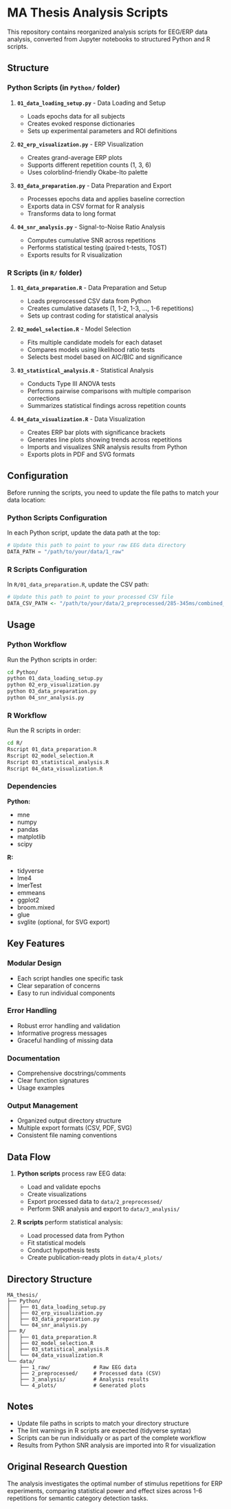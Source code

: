 # MA Thesis Analysis Scripts

This repository contains reorganized analysis scripts for EEG/ERP data analysis, converted from Jupyter notebooks to structured Python and R scripts.

## Structure

### Python Scripts (in `Python/` folder)

1. **`01_data_loading_setup.py`** - Data Loading and Setup
   - Loads epochs data for all subjects
   - Creates evoked response dictionaries
   - Sets up experimental parameters and ROI definitions

2. **`02_erp_visualization.py`** - ERP Visualization
   - Creates grand-average ERP plots
   - Supports different repetition counts (1, 3, 6)
   - Uses colorblind-friendly Okabe-Ito palette

3. **`03_data_preparation.py`** - Data Preparation and Export
   - Processes epochs data and applies baseline correction
   - Exports data in CSV format for R analysis
   - Transforms data to long format

4. **`04_snr_analysis.py`** - Signal-to-Noise Ratio Analysis
   - Computes cumulative SNR across repetitions
   - Performs statistical testing (paired t-tests, TOST)
   - Exports results for R visualization

### R Scripts (in `R/` folder)

1. **`01_data_preparation.R`** - Data Preparation and Setup
   - Loads preprocessed CSV data from Python
   - Creates cumulative datasets (1, 1-2, 1-3, ..., 1-6 repetitions)
   - Sets up contrast coding for statistical analysis

2. **`02_model_selection.R`** - Model Selection
   - Fits multiple candidate models for each dataset
   - Compares models using likelihood ratio tests
   - Selects best model based on AIC/BIC and significance

3. **`03_statistical_analysis.R`** - Statistical Analysis
   - Conducts Type III ANOVA tests
   - Performs pairwise comparisons with multiple comparison corrections
   - Summarizes statistical findings across repetition counts

4. **`04_data_visualization.R`** - Data Visualization
   - Creates ERP bar plots with significance brackets
   - Generates line plots showing trends across repetitions
   - Imports and visualizes SNR analysis results from Python
   - Exports plots in PDF and SVG formats

## Configuration

Before running the scripts, you need to update the file paths to match your data location:

### Python Scripts Configuration

In each Python script, update the data path at the top:

```python
# Update this path to point to your raw EEG data directory
DATA_PATH = "/path/to/your/data/1_raw"
```

### R Scripts Configuration  

In `R/01_data_preparation.R`, update the CSV path:

```r
# Update this path to point to your processed CSV file
DATA_CSV_PATH <- "/path/to/your/data/2_preprocessed/285-345ms/combined_task-nouns_285-345ms.csv"
```

## Usage

### Python Workflow

Run the Python scripts in order:

```bash
cd Python/
python 01_data_loading_setup.py
python 02_erp_visualization.py
python 03_data_preparation.py
python 04_snr_analysis.py
```

### R Workflow

Run the R scripts in order:

```bash
cd R/
Rscript 01_data_preparation.R
Rscript 02_model_selection.R
Rscript 03_statistical_analysis.R
Rscript 04_data_visualization.R
```

### Dependencies

**Python:**
- mne
- numpy
- pandas
- matplotlib
- scipy

**R:**
- tidyverse
- lme4
- lmerTest
- emmeans
- ggplot2
- broom.mixed
- glue
- svglite (optional, for SVG export)

## Key Features

### Modular Design
- Each script handles one specific task
- Clear separation of concerns
- Easy to run individual components

### Error Handling
- Robust error handling and validation
- Informative progress messages
- Graceful handling of missing data

### Documentation
- Comprehensive docstrings/comments
- Clear function signatures
- Usage examples

### Output Management
- Organized output directory structure
- Multiple export formats (CSV, PDF, SVG)
- Consistent file naming conventions

## Data Flow

1. **Python scripts** process raw EEG data:
   - Load and validate epochs
   - Create visualizations
   - Export processed data to `data/2_preprocessed/`
   - Perform SNR analysis and export to `data/3_analysis/`

2. **R scripts** perform statistical analysis:
   - Load processed data from Python
   - Fit statistical models
   - Conduct hypothesis tests
   - Create publication-ready plots in `data/4_plots/`

## Directory Structure

```
MA_thesis/
├── Python/
│   ├── 01_data_loading_setup.py
│   ├── 02_erp_visualization.py
│   ├── 03_data_preparation.py
│   └── 04_snr_analysis.py
├── R/
│   ├── 01_data_preparation.R
│   ├── 02_model_selection.R
│   ├── 03_statistical_analysis.R
│   └── 04_data_visualization.R
└── data/
    ├── 1_raw/              # Raw EEG data
    ├── 2_preprocessed/     # Processed data (CSV)
    ├── 3_analysis/         # Analysis results
    └── 4_plots/            # Generated plots
```

## Notes

- Update file paths in scripts to match your directory structure
- The lint warnings in R scripts are expected (tidyverse syntax)
- Scripts can be run individually or as part of the complete workflow
- Results from Python SNR analysis are imported into R for visualization

## Original Research Question

The analysis investigates the optimal number of stimulus repetitions for ERP experiments, comparing statistical power and effect sizes across 1-6 repetitions for semantic category detection tasks.
